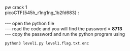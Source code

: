 pw crack 1<br>
picoCTF{545h_r1ng1ng_1b2fd683} : <br><br>
    --- open the python file <br>
    --- read the code and you will find the password = **8713** <br>
    --- copy the password and run the python program using <br>
    
```bash
python3 level1.py level1.flag.txt.enc
```
